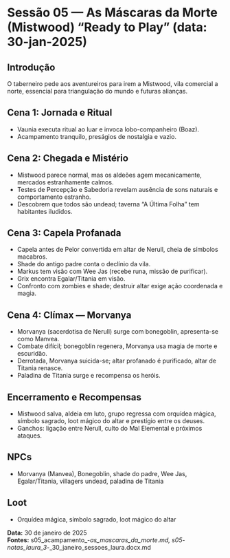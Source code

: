 # Sessão 05 — As Máscaras da Morte (Mistwood) “Ready to Play” (data: 30-jan-2025)

## Introdução
O taberneiro pede aos aventureiros para irem a Mistwood, vila comercial a norte, essencial para triangulação do mundo e futuras alianças.

## Cena 1: Jornada e Ritual
- Vaunia executa ritual ao luar e invoca lobo-companheiro (Boaz).
- Acampamento tranquilo, preságios de nostalgia e vazio.

## Cena 2: Chegada e Mistério
- Mistwood parece normal, mas os aldeões agem mecanicamente, mercados estranhamente calmos.
- Testes de Percepção e Sabedoria revelam ausência de sons naturais e comportamento estranho.
- Descobrem que todos são undead; taverna “A Última Folha” tem habitantes iludidos.

## Cena 3: Capela Profanada
- Capela antes de Pelor convertida em altar de Nerull, cheia de símbolos macabros.
- Shade do antigo padre conta o declínio da vila.
- Markus tem visão com Wee Jas (recebe runa, missão de purificar).
- Grix encontra Egalar/Titania em visão.
- Confronto com zombies e shade; destruir altar exige ação coordenada e magia.

## Cena 4: Clímax — Morvanya
- Morvanya (sacerdotisa de Nerull) surge com bonegoblin, apresenta-se como Manvea.
- Combate difícil; bonegoblin regenera, Morvanya usa magia de morte e escuridão.
- Derrotada, Morvanya suicida-se; altar profanado é purificado, altar de Titania renasce.
- Paladina de Titania surge e recompensa os heróis.

## Encerramento e Recompensas
- Mistwood salva, aldeia em luto, grupo regressa com orquídea mágica, símbolo sagrado, loot mágico do altar e prestígio entre os deuses.
- Ganchos: ligação entre Nerull, culto do Mal Elemental e próximos ataques.

## NPCs
- Morvanya (Manvea), Bonegoblin, shade do padre, Wee Jas, Egalar/Titania, villagers undead, paladina de Titania

## Loot
- Orquídea mágica, símbolo sagrado, loot mágico do altar

**Data:** 30 de janeiro de 2025  
**Fontes:** s05_acampamento_-_as_mascaras_da_morte.md, s05_-_notas_laura_3_-_30_janeiro_sessoes_laura.docx.md
